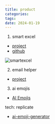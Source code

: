 ```yaml
---
title: product
categories: 
tags: 
date: 2024-01-19
---
```


1. smart excel

- [project](https://www.smartexcel.cc/)
- [github](https://github.com/weijunext/smart-excel-ai/)


![smartexcel](https://cdn.jsdelivr.net/gh/YeeKal/img_land/blog/24/0120240119105407.png)

2. email helper

- [project](https://email-helper.vercel.app/)

3. ai emojis

- [AI Emojis](https://emojis.sh/)

tech: replicate

- [ai-emoji-generator](https://vercel.com/templates/next.js/ai-emoji-generator)